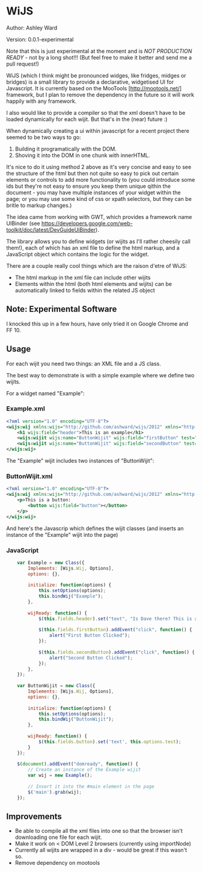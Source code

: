# WiJS

Author: Ashley Ward

Version: 0.0.1-experimental

Note that this is just experimental at the moment and is *NOT PRODUCTION READY* -
not by a long shot!!! (But feel free to make it better and send me a pull
request!)

WiJS (which I think might be pronounced widges, like fridges, midges or bridges)
is a small library to provide a declarative, widgetised UI for Javascript. It is
currently based on the MooTools [http://mootools.net/] framework, but I plan to
remove the dependency in the future so it will work happily with any framework.

I also would like to provide a compiler so that the xml doesn't have to be
loaded dynamically for each wijit. But that's in the (near) future :)

When dynamically creating a ui within javascript for a recent project there 
seemed to be two ways to go:

1. Building it programatically with the DOM.
2. Shoving it into the DOM in one chunk with innerHTML.

It's nice to do it using method 2 above as it's very concise and easy to see
the structure of the html but then not quite so easy to pick out certain
elements or controls to add more functionality to (you could introduce some ids
but they're not easy to ensure you keep them unique qithin the document - you
may have multiple instances of your widget within the page; or you may use some
kind of css or xpath selectors, but they can be britle to markup changes.)

The idea came from working with GWT, which provides a framework name UIBinder
(see https://developers.google.com/web-toolkit/doc/latest/DevGuideUiBinder).

The library allows you to define widgets (or wijits as I'll rather cheesily call
them!), each of which has an xml file to define the html markup, and a
JavaScript object which contains the logic for the widget.

There are a couple really cool things which are the raison d'etre of WiJS:
* The html markup in the xml file can include other wijits
* Elements within the html (both html elements and wijits) can
  be automatically linked to fields within the related JS object

## Note: Experimental Software

I knocked this up in a few hours, have only tried it on Google Chrome and FF 10.

## Usage
For each wijit you need two things: an XML file and a JS class.

The best way to demonstrate is with a simple example where we define two
wijits.

For a widget named "Example":

### Example.xml
````xml
<?xml version="1.0" encoding="UTF-8"?>
<wijs:wij xmlns:wijs="http://github.com/ashward/wijs/2012" xmlns="http://www.w3.org/1999/xhtml">
	<h1 wijs:field="header">This is an example</h1>
	<wijs:wijit wijs:name="ButtonWijit" wijs:field="firstButton" test="This is a test" />
	<wijs:wijit wijs:name="ButtonWijit" wijs:field="secondButton" test="This is also a test" />
</wijs:wij>
````

The "Example" wijit includes two instances of "ButtonWijit":

### ButtonWijit.xml
````xml
<?xml version="1.0" encoding="UTF-8"?>
<wijs:wij xmlns:wijs="http://github.com/ashward/wijs/2012" xmlns="http://www.w3.org/1999/xhtml">
	<p>This is a button:
		<button wijs:field="button"></button>
	</p>
</wijs:wij>
````

And here's the Javascrip which defines the wijit classes (and inserts an
instance of the "Example" wijit into the page)

### JavaScript
````javascript
	var Example = new Class({
		Implements: [Wijs.Wij, Options],
		options: {},
		
		initialize: function(options) {
			this.setOptions(options);
			this.bindWij("Example");
		},
		
		wijReady: function() {
			$(this.fields.header).set("text", "Is Dave there? This is a dynamic header now, Dave");
			
			$(this.fields.firstButton).addEvent("click", function() {
				alert("First Button Clicked");
			});
			
			$(this.fields.secondButton).addEvent("click", function() {
				alert("Second Button Clicked");
			});
		},
	});
	
	var ButtonWijit = new Class({
		Implements: [Wijs.Wij, Options],
		options: {},
		
		initialize: function(options) {
			this.setOptions(options);
			this.bindWij("ButtonWijit");
		},
		
		wijReady: function() {
			$(this.fields.button).set('text', this.options.test);
		}
	});
	
	$(document).addEvent("domready", function() {
		// Create an instance of the Example wijit
		var wij = new Example();
		
		// Insert it into the #main element in the page
		$('main').grab(wij);
	});
````

## Improvements

* Be able to compile all the xml files into one so that the browser isn't
downloading one file for each wijit.
* Make it work on < DOM Level 2 browsers (currently using importNode)
* Currently all wijits are wrapped in a div - would be great if this wasn't so.
* Remove dependency on mootools
